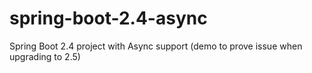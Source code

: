 # spring-boot-2.4-async
Spring Boot 2.4 project with Async support (demo to prove issue when upgrading to 2.5)

